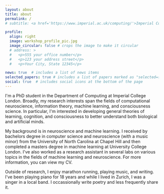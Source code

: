 ```yaml
---
layout: about
title: about
permalink: /
# subtitle: <a href='https://www.imperial.ac.uk/computing/'>Imperial College London Department of Computing</a>. #<a href='#'>Affiliations</a>. Address. Contacts. Moto. Etc.

profile:
  align: right
  image: workshop_profile_pic.jpg
  image_circular: false # crops the image to make it circular
  # address: >
  #   <p>555 your office number</p>
  #   <p>123 your address street</p>
  #   <p>Your City, State 12345</p>

news: true  # includes a list of news items
selected_papers: true # includes a list of papers marked as "selected={true}"
social: true  # includes social icons at the bottom of the page
---
```


I'm a PhD student in the Department of Computing at Imperial College London. Broadly, my research interests span the fields of computational neuroscience, information theory, machine learning, and consciousness science. In particular, I'm interested in developing general theories of learning, cognition, and consciousness to better understand both biological and artificial minds.

My background is in neuroscience and machine learning. I received by bachelors degree in computer science and neuroscience (with a music minor) from the University of North Carolina at Chapel Hill and then completed a masters degree in machine learning at University College London. I've also worked as a research assistant in several labs on various topics in the fields of machine learning and neuroscience. For more information, you can view my CV.

Outside of research, I enjoy marathon running, playing music, and writing. I've been playing piano for 18 years and while I lived in Zurich, I was a singer in a local band. I occassionally write poetry and less frequently share it.

<!-- Write your biography here. Tell the world about yourself. Link to your favorite [subreddit](http://reddit.com). You can put a picture in, too. The code is already in, just name your picture `prof_pic.jpg` and put it in the `img/` folder.

Put your address / P.O. box / other info right below your picture. You can also disable any these elements by editing `profile` property of the YAML header of your `_pages/about.md`. Edit `_bibliography/papers.bib` and Jekyll will render your [publications page](/al-folio/publications/) automatically.

Link to your social media connections, too. This theme is set up to use [Font Awesome icons](http://fortawesome.github.io/Font-Awesome/) and [Academicons](https://jpswalsh.github.io/academicons/), like the ones below. Add your Facebook, Twitter, LinkedIn, Google Scholar, or just disable all of them. -->
